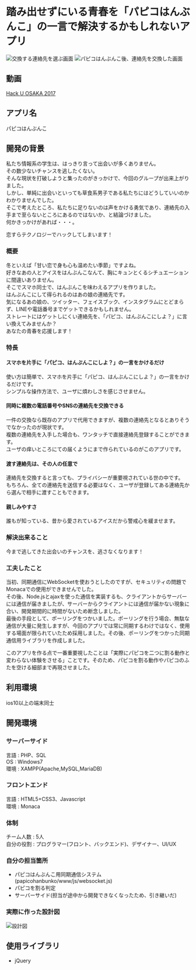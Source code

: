 # 踏み出せずにいる青春を「パピコはんぶんこ」の一言で解決するかもしれないアプリ
![交換する連絡先を選ぶ画面](https://drive.google.com/uc?export=view&id=10Ra8UDXYSmu5_pKWceFuj9RbkZwdLv_a)
![パピコはんぶんこ後、連絡先を交換した画面](https://drive.google.com/uc?export=view&id=1TG5V-w-pQhW8kN8kro37RVnLI-eFCYrK)
## 動画
[Hack U OSAKA 2017](https://drive.google.com/file/d/12vGwY4W1YOOgrVPYIKncChFOzQ-ZLr30/view?usp=sharing)
## アプリ名
パピコはんぶんこ
## 開発の背景
私たち情報系の学生は、はっきり言って出会いが多くありません。  
その数少ないチャンスを逃したくない。  
そんな現状を打破しようと集ったのがきっかけで、今回のグループが出来上がりました。  
しかし、単純に出会いといっても草食系男子である私たちにはどうしていいのかわかりませんでした。  
そこで考えたところ、私たちに足りないのは声をかける勇気であり、連絡先の入手まで至らないところにあるのではないか、と結論づけました。  
何かきっかけがあれば・・・。  
  
恋すらテクノロジーでハックしてしまいます！

### 概要
冬といえば「甘い恋で身も心も温めたい季節」ですよね。  
好きなあの人とアイスをはんぶんこなんて、胸にキュンとくるシチュエーションに間違いありません。  
そこでスマホ同士で、はんぶんこを味わえるアプリを作りました。  
はんぶんこにして得られるのはあの娘の連絡先です。  
気になるあの娘の、ツイッター、フェイスブック、インスタグラムにとどまらず、LINEや電話番号までゲットできるかもしれません。  
ストレートにはゲットしにくい連絡先を、「パピコ、はんぶんこにしよ？」に言い換えてみませんか？  
あなたの青春を応援します！
### 特長
#### スマホを片手に「パピコ、はんぶんこにしよ？」の一言をかけるだけ
使い方は簡単で、スマホを片手に「パピコ、はんぶんこにしよ？」の一言をかけるだけです。  
シンプルな操作方法で、ユーザに煩わしさを感じさせません。
#### 同時に複数の電話番号やSNSの連絡先を交換できる
一件の交換なら既存のアプリで代用できますが、複数の連絡先となるとありそうでなかったのが現状です。  
複数の連絡先を入手した場合も、ワンタッチで直接連絡先登録することができます。  
ユーザの痒いところにての届くようにまで作られているのがこのアプリです。
#### 渡す連絡先は、その人の任意で
連絡先を交換すると言っても、プライバシーが重要視されている世の中です。  
もちろん、全ての連絡先を送信する必要はなく、ユーザが登録してある連絡先から選んで相手に渡すこともできます。  
#### 親しみやすさ
誰もが知っている、昔から愛されているアイスだから警戒心を緩ませます。  
### 解決出来ること
今まで逃してきた出会いのチャンスを、逃さなくなります！

### 工夫したこと
当初、同期通信にWebSocketを使おうとしたのですが、セキュリティの問題でMonacaでの使用ができませんでした。  
その後、Node.jsとajaxを使った通信を実装するも、クライアントからサーバーには通信が届きましたが、サーバーからクライアントには通信が届かない現象に合い、開発期間的に時間がないため断念しました。  
最後の手段として、ポーリングをつかいました。ポーリングを行う場合、無駄な通信が大量に発生しますが、今回のアプリでは常に同期するわけではなく、使用する場面が限られていたため採用しました。その後、ポーリングをつかった同期通信用ライブラリを作成しました。  
  
このアプリを作る点で一番重要視したことは「実際にパピコを二つに割る動作と変わらない体験をさせる」ことです。そのため、パピコを割る動作やパピコのふたを空ける細部まで再現させました。

## 利用環境
ios10以上の端末同士  
## 開発環境
### サーバーサイド
言語 : PHP、SQL  
OS : Windows7  
環境 : XAMPP(Apache,MySQL,MariaDB)
### フロントエンド
言語 : HTML5+CSS3、Javascript  
環境 : Monaca
### 体制
チーム人数 : 5人  
自分の役割 : プログラマー(フロント、バックエンド)、デザイナー、UI/UX  
### 自分の担当箇所
* パピコはんぶんこ用同期通信システム(papicohanbunko/www/js/websocket.js)
* パピコを割る判定
* サーバーサイド(担当が途中から開発できなくなったため、引き継いだ)
### 実際に作った設計図
![設計図](https://drive.google.com/uc?export=view&id=14ZQjVXizRbRi8xYPxp_prqBK2X7Jn6K2)
## 使用ライブラリ
* jQuery
